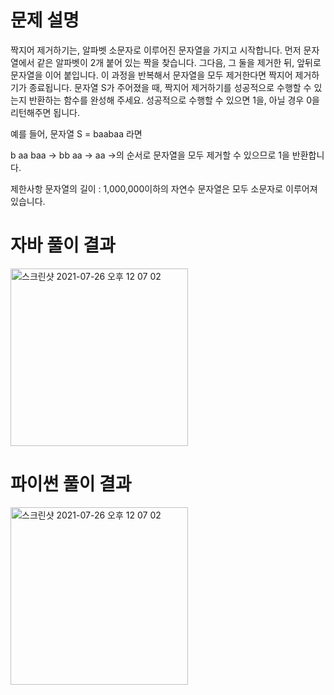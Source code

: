 # 문제 설명
짝지어 제거하기는, 알파벳 소문자로 이루어진 문자열을 가지고 시작합니다. 먼저 문자열에서 같은 알파벳이 2개 붙어 있는 짝을 찾습니다. 그다음, 그 둘을 제거한 뒤, 앞뒤로 문자열을 이어 붙입니다. 이 과정을 반복해서 문자열을 모두 제거한다면 짝지어 제거하기가 종료됩니다. 문자열 S가 주어졌을 때, 짝지어 제거하기를 성공적으로 수행할 수 있는지 반환하는 함수를 완성해 주세요. 성공적으로 수행할 수 있으면 1을, 아닐 경우 0을 리턴해주면 됩니다.

예를 들어, 문자열 S = baabaa 라면

b aa baa → bb aa → aa →의 순서로 문자열을 모두 제거할 수 있으므로 1을 반환합니다.


제한사항
문자열의 길이 : 1,000,000이하의 자연수
문자열은 모두 소문자로 이루어져 있습니다.

# 자바 풀이 결과
<img width="284" alt="스크린샷 2021-07-26 오후 12 07 02" src="https://user-images.githubusercontent.com/42399580/126931758-9a5b5def-52ad-4cc3-9e21-2223964a3237.png">

# 파이썬 풀이 결과
<img width="284" alt="스크린샷 2021-07-26 오후 12 07 02" src="https://user-images.githubusercontent.com/42399580/126931719-0d210353-d53b-48ab-ac20-b50226c94989.png">
